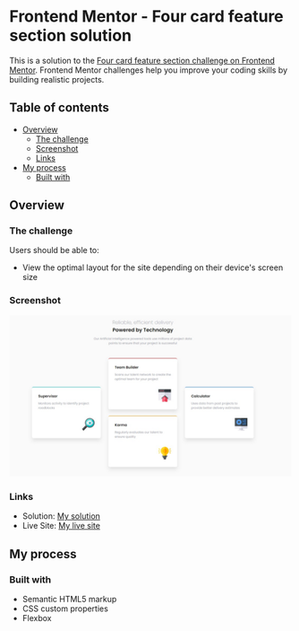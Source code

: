 # Frontend Mentor - Four card feature section solution

This is a solution to the [Four card feature section challenge on Frontend Mentor](https://www.frontendmentor.io/challenges/four-card-feature-section-weK1eFYK). Frontend Mentor challenges help you improve your coding skills by building realistic projects. 

## Table of contents

- [Overview](#overview)
  - [The challenge](#the-challenge)
  - [Screenshot](#screenshot)
  - [Links](#links)
- [My process](#my-process)
  - [Built with](#built-with)


## Overview

### The challenge

Users should be able to:

- View the optimal layout for the site depending on their device's screen size

### Screenshot

![](images/screenshot.jpg)


### Links

- Solution: [My solution](https://www.frontendmentor.io/solutions/four-card-feature-section-x0j49nwPR)
- Live Site: [My live site](https://mehdi-adham.github.io/four-card-feature-section-master/)

## My process

### Built with

- Semantic HTML5 markup
- CSS custom properties
- Flexbox

